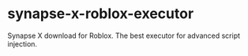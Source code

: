 # synapse-x-roblox-executor
Synapse X download for Roblox. The best executor for advanced script injection.
